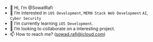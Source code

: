 - 👋 Hi, I’m @SowatRafi
- 👀 I’m interested in `iOS Development`, `MERN Stack Web Development` `AI`, `Cyber Security`
- 🌱 I’m currently learning `iOS Development`.
- 💞️ I’m looking to collaborate on a interesting project.
- 📫 How to reach me? (sowad.rafi@icloud.com)

<!---
SowatRafi/SowatRafi is a ✨ special ✨ repository because its `README.md` (this file) appears on your GitHub profile.
You can click the Preview link to take a look at your changes.
--->
